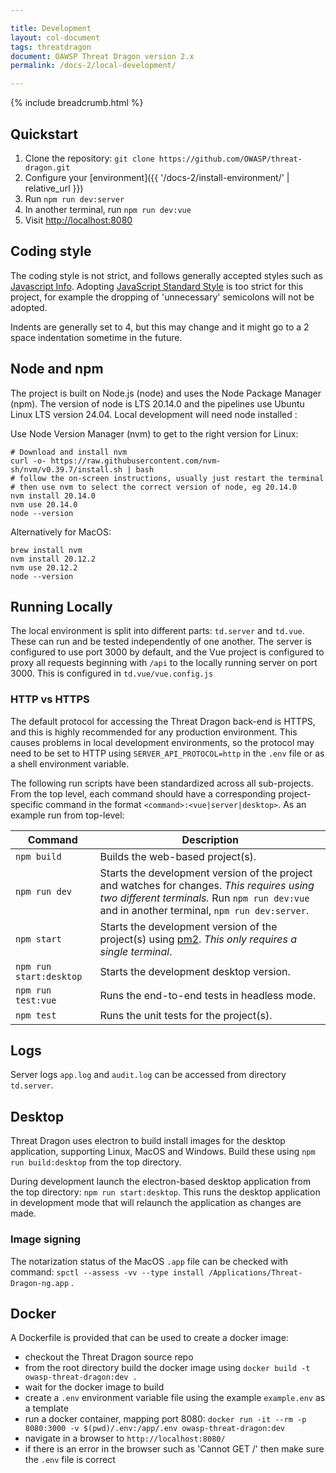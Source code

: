 ```yaml
---

title: Development
layout: col-document
tags: threatdragon
document: OAWSP Threat Dragon version 2.x
permalink: /docs-2/local-development/

---
```


{% include breadcrumb.html %}

## Quickstart

1. Clone the repository: `git clone https://github.com/OWASP/threat-dragon.git`
2. Configure your [environment]({{ '/docs-2/install-environment/' | relative_url }})
3. Run `npm run dev:server`
4. In another terminal, run `npm run dev:vue`
5. Visit [http://localhost:8080](http://localhost:8080/)

## Coding style

The coding style is not strict, and follows generally accepted styles such as
[Javascript Info](https://javascript.info/coding-style).
Adopting [JavaScript Standard Style](https://github.com/standard/standard) is too strict for this project,
for example the dropping of 'unnecessary' semicolons will not be adopted.

Indents are generally set to 4, but this may change and it might go to a 2 space indentation sometime in the future.

## Node and npm

The project is built on Node.js (node) and uses the Node Package Manager (npm).
The version of node is LTS 20.14.0 and the pipelines use Ubuntu Linux LTS version 24.04.
Local development will need node installed :

Use Node Version Manager (nvm) to get to the right version for Linux:

```text
# Download and install nvm
curl -o- https://raw.githubusercontent.com/nvm-sh/nvm/v0.39.7/install.sh | bash
# follow the on-screen instructions, usually just restart the terminal
# then use nvm to select the correct version of node, eg 20.14.0
nvm install 20.14.0
nvm use 20.14.0
node --version
```

Alternatively for MacOS:

```text
brew install nvm
nvm install 20.12.2
nvm use 20.12.2
node --version
```

## Running Locally

The local environment is split into different parts: `td.server` and `td.vue`.
These can run and be tested independently of one another.
The server is configured to use port 3000 by default, and the Vue project is configured
to proxy all requests beginning with `/api`
to the locally running server on port 3000.  This is configured in `td.vue/vue.config.js`

### HTTP vs HTTPS

The default protocol for accessing the Threat Dragon back-end is HTTPS,
and this is highly recommended for any production environment.
This causes problems in local development environments,
so the protocol may need to be set to HTTP using `SERVER_API_PROTOCOL=http` in the `.env` file
or as a shell environment variable.

The following run scripts have been standardized across all sub-projects.
From the top level, each command should have a corresponding project-specific command
in the format `<command>:<vue|server|desktop>`. As an example run from top-level:

| Command | Description |
| ------- | ----------- |
| `npm build` | Builds the web-based project(s). |
| `npm run dev` | Starts the development version of the project and watches for changes. *This requires using two different terminals.* Run `npm run dev:vue` and in another terminal, `npm run dev:server`. |
| `npm start` | Starts the development version of the project(s) using [pm2](https://github.com/Unitech/pm2). *This only requires a single terminal*. |
| `npm run start:desktop` | Starts the development desktop version. |
| `npm run test:vue` | Runs the end-to-end tests in headless mode. |
| `npm test` | Runs the unit tests for the project(s). |

## Logs

Server logs `app.log` and  `audit.log` can be accessed from directory `td.server`.

## Desktop

Threat Dragon uses electron to build install images for the desktop application, supporting Linux, MacOS and Windows.
Build these using `npm run build:desktop` from the top directory.

During development launch the electron-based desktop application from the top directory: `npm run start:desktop`.
This runs the desktop application in development mode that will relaunch the application as changes are made.

### Image signing

The notarization status of the MacOS `.app` file can be checked with command:
`spctl --assess -vv --type install /Applications/Threat-Dragon-ng.app` .

## Docker

A Dockerfile is provided that can be used to create a docker image:

* checkout the Threat Dragon source repo
* from the root directory build the docker image using `docker build -t owasp-threat-dragon:dev .`
* wait for the docker image to build
* create a `.env` environment variable file using the example `example.env` as a template
* run a docker container, mapping port 8080:
    `docker run -it --rm -p 8080:3000 -v $(pwd)/.env:/app/.env owasp-threat-dragon:dev`
* navigate in a browser to `http://localhost:8080/`
* if there is an error in the browser such as 'Cannot GET /' then make sure the `.env` file is correct
